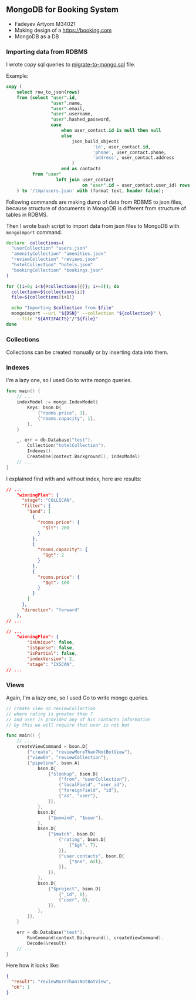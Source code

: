 ## MongoDB for Booking System

- Fadeyev Artyom M34021
- Making design of a https://booking.com
- MongoDB as a DB

### Importing data from RDBMS

I wrote copy sql queries to [migrate-to-mongo.sql](migrate-to-mongo.sql) file.

Example:

```sql
copy (
    select row_to_json(rows)
    from (select "user".id,
                 "user".name,
                 "user".email,
                 "user".username,
                 "user".hashed_password,
                 case
                     when user_contact.id is null then null
                     else
                         json_build_object(
                                 'id', user_contact.id,
                                 'phone', user_contact.phone,
                                 'address', user_contact.address
                         )
                     end as contacts
          from "user"
                   left join user_contact
                             on "user".id = user_contact.user_id) rows
    ) to '/tmp/users.json' with (format text, header false);
```

Following commands are making dump of data from RDBMS to json files,
because structure of documents in MongoDB is different from structure of tables in RDBMS.

Then I wrote bash script to import data from json files to MongoDB with `mongoimport` command.

```bash
declare  collections=(
  "userCollection" "users.json"
  "amenityCollection" "amenities.json"
  "reviewCollection" "reviews.json"
  "hotelCollection" "hotels.json"
  "bookingCollection" "bookings.json"
)

for ((i=0; i<${#collections[@]}; i+=2)); do
  collection=${collections[i]}
  file=${collections[i+1]}

  echo "Importing $collection from $file"
  mongoimport --uri "${DSN}" --collection "${collection}" \
    --file "${ARTIFACTS}"/"${file}"
done
```

### Collections

Collections can be created manually or by inserting data into them.

### Indexes

I'm a lazy one, so I used Go to write mongo queries.

```go
func main() {
    // ... 
    indexModel := mongo.IndexModel{
		Keys: bson.D{
			{"rooms.price", 1},
			{"rooms.capacity", 1},
		},
	}

	_, err = db.Database("test").
		Collection("hotelCollection").
		Indexes().
		CreateOne(context.Background(), indexModel)
    // ...
}
```

I explained find with and without index, here are results:

```json
// ...
    "winningPlan": {
      "stage": "COLLSCAN",
      "filter": {
        "$and": [
          {
            "rooms.price": {
              "$lt": 200
            }
          },
          {
            "rooms.capacity": {
              "$gt": 2
            }
          },
          {
            "rooms.price": {
              "$gt": 100
            }
          }
        ]
      },
      "direction": "forward"
    },
// ...
```

```json
// ...
    "winningPlan": {
        "isUnique": false,
        "isSparse": false,
        "isPartial": false,
        "indexVersion": 2,
        "stage": "IXSCAN",
// ...
```

### Views

Again, I'm a lazy one, so I used Go to write mongo queries.

```go
// create view on reviewCollection
// where rating is greater than 7
// and user is provided any of his contacts information
// by this we will require that user is not bot

func main() {
    // ...
	createViewCommand = bson.D{
		{"create", "reviewMoreThan7NotBotView"},
		{"viewOn", "reviewCollection"},
		{"pipeline", bson.A{
			bson.D{
				{"$lookup", bson.D{
					{"from", "userCollection"},
					{"localField", "user_id"},
					{"foreignField", "id"},
					{"as", "user"},
				}},
			},
			bson.D{
				{"$unwind", "$user"},
			},
			bson.D{
				{"$match", bson.D{
					{"rating", bson.D{
						{"$gt", 7},
					}},
					{"user.contacts", bson.D{
						{"$ne", nil},
					}},
				}},
			},
			bson.D{
				{"$project", bson.D{
					{"_id", 0},
					{"user", 0},
				}},
			},
		}},
	}

	err = db.Database("test").
		RunCommand(context.Background(), createViewCommand).
		Decode(&result)
    // ...
}
```

Here how it looks like:

```json
{
  "result": "reviewMoreThan7NotBotView",
  "ok": 1
}
```

